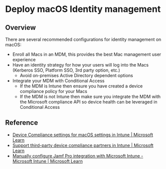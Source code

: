 #  Deploy macOS Identity management

## Overview

There are several recommended configurations for identity management on macOS:

- Enroll all Macs in an MDM, this provides the best Mac management user experience
- Have an identity strategy for how your users will log into the Macs (Kerberos SSO, Platform SSO, 3rd party option, etc.)
    - Avoid on-premises Active Directory dependent options
- Integrate your MDM with Conditional Access
    - If the MDM is Intune then ensure you have created a device compliance policy for your Macs
    - If the MDM is not Intune then make sure you integrate the MDM with the Microsoft compliance API so device health can be leveraged in Conditional Access

## Reference

* [Device Compliance settings for macOS settings in Intune | Microsoft Learn](https://learn.microsoft.com/mem/intune/protect/compliance-policy-create-mac-os)
* [Support third-party device compliance partners in Intune | Microsoft Learn](https://learn.microsoft.com/mem/intune/protect/device-compliance-partners)
* [Manually configure Jamf Pro integration with Microsoft Intune - Microsoft Intune | Microsoft Learn](https://learn.microsoft.com/mem/intune/protect/conditional-access-integrate-jamf)
